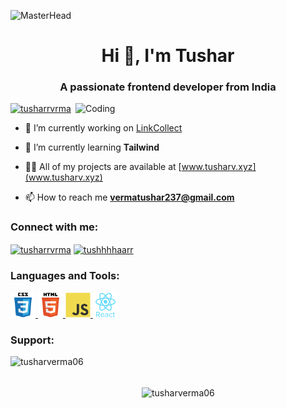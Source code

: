 ![MasterHead](https://cdn.pixabay.com/photo/2016/02/03/08/32/banner-1176676_960_720.jpg)


<h1 align="center">Hi 👋, I'm Tushar</h1>
<h3 align="center">A passionate frontend developer from India</h3>
<img align="right" alt="Coding" width="400" src="https://www.bypeople.com/wp-content/uploads/2019/03/people-at-work.gif">

<p align="left"> <a href="https://twitter.com/tusharrvrma" target="blank"><img src="https://img.shields.io/twitter/follow/tusharrvrma?logo=twitter&style=for-the-badge" alt="tusharrvrma" /></a> </p>

<!-- - 🔭 I’m currently working on [Image Craft](https://imagecraft-htmgm0ced-tusharverma06.vercel.app/) -->
- 🔭 I’m currently working on [LinkCollect](https://twitter.com/linkcollect_io)

- 🌱 I’m currently learning **Tailwind**

- 👨‍💻 All of my projects are available at [www.tusharv.xyz](www.tusharv.xyz)

- 📫 How to reach me **vermatushar237@gmail.com**

<h3 align="left">Connect with me:</h3>
<p align="left">
<a href="https://twitter.com/tusharrvrma" target="blank"><img align="center" src="https://raw.githubusercontent.com/rahuldkjain/github-profile-readme-generator/master/src/images/icons/Social/twitter.svg" alt="tusharrvrma" height="30" width="40" /></a>
<a href="https://instagram.com/tushhhhaarr" target="blank"><img align="center" src="https://raw.githubusercontent.com/rahuldkjain/github-profile-readme-generator/master/src/images/icons/Social/instagram.svg" alt="tushhhhaarr" height="30" width="40" /></a>
</p>

<h3 align="left">Languages and Tools:</h3>
<p align="left"> <a href="https://www.w3schools.com/css/" target="_blank" rel="noreferrer"> <img src="https://raw.githubusercontent.com/devicons/devicon/master/icons/css3/css3-original-wordmark.svg" alt="css3" width="40" height="40"/> </a> <a href="https://www.w3.org/html/" target="_blank" rel="noreferrer"> <img src="https://raw.githubusercontent.com/devicons/devicon/master/icons/html5/html5-original-wordmark.svg" alt="html5" width="40" height="40"/> </a> <a href="https://developer.mozilla.org/en-US/docs/Web/JavaScript" target="_blank" rel="noreferrer"> <img src="https://raw.githubusercontent.com/devicons/devicon/master/icons/javascript/javascript-original.svg" alt="javascript" width="40" height="40"/> </a> <a href="https://reactjs.org/" target="_blank" rel="noreferrer"> <img src="https://raw.githubusercontent.com/devicons/devicon/master/icons/react/react-original-wordmark.svg" alt="react" width="40" height="40"/> </a> </p>

<h3 align="left">Support:</h3>
<p><a href="https://www.buymeacoffee.com/tusharverma06"> <img align="left" src="https://cdn.buymeacoffee.com/buttons/v2/default-yellow.png" height="50" width="210" alt="tusharverma06" /></a></p><br><br>

<p><img align="center" src="https://github-readme-stats.vercel.app/api/top-langs?username=tusharverma06&show_icons=true&locale=en&layout=compact" alt="tusharverma06" /></p>
